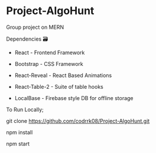 # Project-AlgoHunt
Group project on MERN 


Dependencies 🗃

* React - Frontend Framework

* Bootstrap - CSS Framework

* React-Reveal - React Based Animations

* React-Table-2 - Suite of table hooks

* LocalBase - Firebase style DB for offline storage

To Run Locally;

git clone https://github.com/codrrk08/Project-AlgoHunt.git

npm install

npm start

